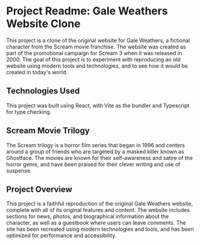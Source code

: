 # Project Readme: Gale Weathers Website Clone

This project is a clone of the original website for Gale Weathers, a fictional character from the Scream movie franchise. The website was created as part of the promotional campaign for Scream 3 when it was released in 2000. The goal of this project is to experiment with reproducing an old website using modern tools and technologies, and to see how it would be created in today's world.

## Technologies Used
This project was built using React, with Vite as the bundler and Typescript for type checking. 

## Scream Movie Trilogy
The Scream trilogy is a horror film series that began in 1996 and centers around a group of friends who are targeted by a masked killer known as Ghostface. The movies are known for their self-awareness and satire of the horror genre, and have been praised for their clever writing and use of suspense.

## Project Overview
This project is a faithful reproduction of the original Gale Weathers website, complete with all of its original features and content. The website includes sections for news, photos, and biographical information about the character, as well as a guestbook where users can leave comments. The site has been recreated using modern technologies and tools, and has been optimized for performance and accessibility.
